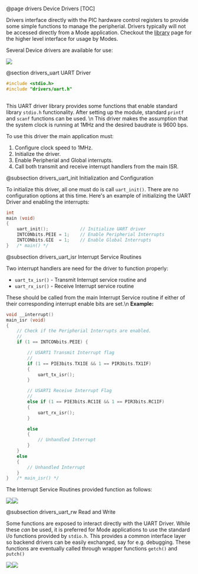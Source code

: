 @page drivers Device Drivers
[TOC]

Drivers interface directly with the PIC hardware control registers to provide
some simple functions to manage the peripherial. Drivers typically will not be
accessed directly from a Mode application. Checkout the [library](#library)
page for the higher level interface for usage by Modes.

Several Device drivers are available for use:

![](driver-components.svg)


@section drivers_uart UART Driver

```c
#include <stdio.h>
#include "drivers/uart.h"
    
```

This UART driver library provides some functions that enable standard library
`stdio.h` functionality. After setting up the module, standard `printf` and
`scanf` functions can be used. \n
This driver makes the assumption that the system
clock is running at 1MHz and the desired baudrate is 9600 bps.

To use this driver the main application must:
1. Configure clock speed to 1MHz.
2. Initialize the driver.
3. Enable Peripherial and Global interrupts.
4. Call both transmit and receive interrupt handlers from the main ISR.


@subsection drivers_uart_init Initialization and Configuration

To initialize this driver, all one must do is call `uart_init()`. There are no
configuration options at this time. Here's an example of initializing the UART
Driver and enabling the interrupts:
```c
int
main (void)
{
    uart_init();            // Initialize UART driver
    INTCONbits.PEIE = 1;    // Enable Peripherial Interrupts
    INTCONbits.GIE  = 1;    // Enable Global Interrupts
}   /* main() */
```


@subsection drivers_uart_isr Interrupt Service Routines

Two interrupt handlers are need for the driver to function properly:
- `uart_tx_isr()` - Transmit Interrupt service routine
and 
- `uart_rx_isr()` - Receive Interrupt service routine

These should be called from the main Interrupt Service routine if either of
their corresponding interrupt enable bits are set.\n
**Example:**
```c
void __interrupt()
main_isr (void)
{
    // Check if the Peripherial Interrupts are enabled.
    //
    if (1 == INTCONbits.PEIE) {

        // USART1 Transmit Interrupt flag
        //
        if (1 == PIE3bits.TX1IE && 1 == PIR3bits.TX1IF)
        {
            uart_tx_isr();
        }

        // USART1 Receive Interrupt Flag
        //
        else if (1 == PIE3bits.RC1IE && 1 == PIR3bits.RC1IF)
        {
            uart_rx_isr();
        }

        else
        {
            // Unhandled Interrupt
        }
    }
    else
    {
        // Unhandled Interrupt
    }
}   /* main_isr() */
```

The Interrupt Service Routines provided function as follows:

![](driver-uart-rx-isr.svg)![](driver-uart-tx-isr.svg)

@subsection drivers_uart_rw Read and Write

Some functions are exposed to interact directly with the UART Driver. While
these *can* be used, it is preferred for Mode applications to use the standard
i/o functions provided by `stdio.h`. This provides a common interface layer so
backend drivers can be easily exchanged, say for e.g. debugging. These functions
are eventually called through wrapper functions `getch()` and `putch()`

![](driver-uart-read.svg)![](driver-uart-write.svg)


<!-- @section drivers_ioc Interrupt On Change Driver

`#include drivers/ioc.h`

The IOC driver provides functions to enable and disable peripherial interrupts.
This module simply controls the flow of interrupts and doesn't act on them in
any way. -->